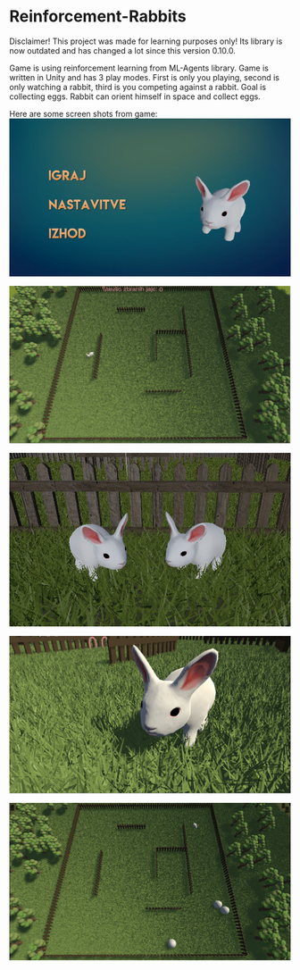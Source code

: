 # Reinforcement-Rabbits

Disclaimer!
This project was made for learning purposes only! Its library is now outdated and has changed a lot since this version 0.10.0.

Game is using reinforcement learning from ML-Agents library. Game is written in Unity and has 3 play modes. First is only you playing, second is only watching a rabbit, third is you competing against a rabbit. Goal is collecting eggs. Rabbit can orient himself in space and collect eggs.

Here are some screen shots from game:
![alt text](https://github.com/sekne18/Reinforcement-Rabbits/blob/main/Pics/image.png?raw=true)

![alt text](https://github.com/sekne18/Reinforcement-Rabbits/blob/main/Pics/game.png?raw=true)

![alt text](https://github.com/sekne18/Reinforcement-Rabbits/blob/main/Images/PvE.PNG?raw=true)

![alt text](https://github.com/sekne18/Reinforcement-Rabbits/blob/main/Images/solo.png?raw=true)

![alt text](https://github.com/sekne18/Reinforcement-Rabbits/blob/main/Images/watch.png?raw=true)
